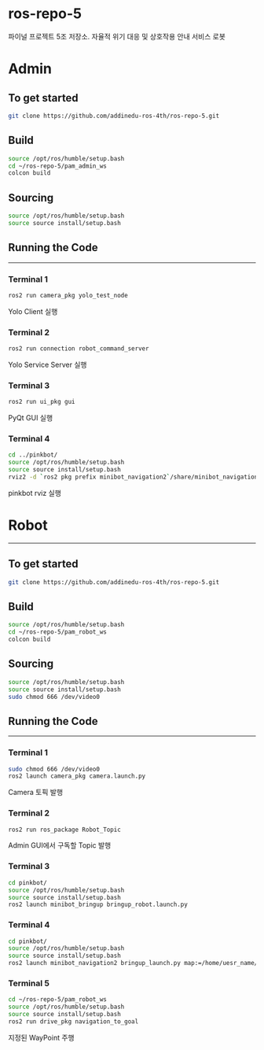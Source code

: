 # ros-repo-5
파이널 프로젝트 5조 저장소. 자율적 위기 대응 및 상호작용 안내 서비스 로봇

# Admin 
## To get started


```bash
git clone https://github.com/addinedu-ros-4th/ros-repo-5.git
```
## Build

```bash
source /opt/ros/humble/setup.bash
cd ~/ros-repo-5/pam_admin_ws
colcon build
```
## Sourcing

```bash
source /opt/ros/humble/setup.bash
source source install/setup.bash
```
## Running the Code
---
### Terminal 1
```bash
ros2 run camera_pkg yolo_test_node

```
Yolo Client 실행

### Terminal 2
```bash
ros2 run connection robot_command_server
```
Yolo Service Server 실행

### Terminal 3
```bash
ros2 run ui_pkg gui
```
PyQt GUI 실행

### Terminal 4
```bash
cd ../pinkbot/
source /opt/ros/humble/setup.bash
source source install/setup.bash
rviz2 -d `ros2 pkg prefix minibot_navigation2`/share/minibot_navigation2/rviz/nav2_view.rviz
```
pinkbot rviz 실행

# Robot 
---
## To get started


```bash
git clone https://github.com/addinedu-ros-4th/ros-repo-5.git
```

## Build

```bash
source /opt/ros/humble/setup.bash
cd ~/ros-repo-5/pam_robot_ws
colcon build
```

## Sourcing

```bash
source /opt/ros/humble/setup.bash
source source install/setup.bash
sudo chmod 666 /dev/video0
```

## Running the Code
---
### Terminal 1
```bash
sudo chmod 666 /dev/video0
ros2 launch camera_pkg camera.launch.py

```
Camera 토픽 발행

### Terminal 2
```bash
ros2 run ros_package Robot_Topic
```
Admin GUI에서 구독할 Topic 발행 

### Terminal 3
```bash
cd pinkbot/
source /opt/ros/humble/setup.bash
source source install/setup.bash
ros2 launch minibot_bringup bringup_robot.launch.py
```

### Terminal 4
```bash
cd pinkbot/
source /opt/ros/humble/setup.bash
source source install/setup.bash
ros2 launch minibot_navigation2 bringup_launch.py map:=/home/uesr_name/map.yaml
```
### Terminal 5
```bash
cd ~/ros-repo-5/pam_robot_ws
source /opt/ros/humble/setup.bash
source source install/setup.bash
ros2 run drive_pkg navigation_to_goal
```
지정된 WayPoint 주행
